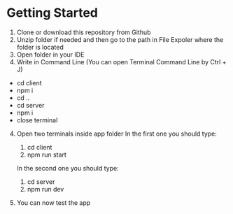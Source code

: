 # Getting Started
1. Clone or download this repository from Github
2. Unzip folder if needed and then go to the path in File Expoler where the folder is located
3. Open folder in your IDE
2. Write in Command Line (You can open Terminal Command Line by Ctrl + J)
- cd client
- npm i
- cd ..
- cd server
- npm i
- close terminal
4. Open two terminals inside app folder
   In the first one you should type:
   1. cd client
   2. npm run start

   In the second one you should type:
   1. cd server
   2. npm run dev

5. You can now test the app
